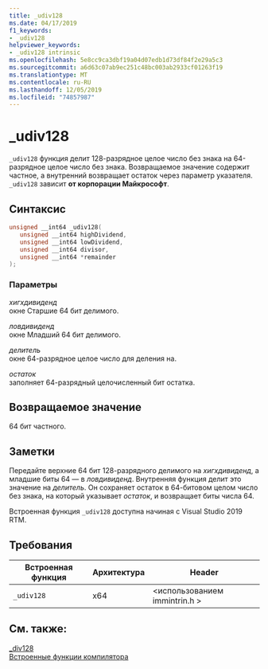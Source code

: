 ```yaml
---
title: _udiv128
ms.date: 04/17/2019
f1_keywords:
- _udiv128
helpviewer_keywords:
- _udiv128 intrinsic
ms.openlocfilehash: 5e8cc9ca3dbf19a04d07edb1d73df84f2e29a5c3
ms.sourcegitcommit: a6d63c07ab9ec251c48bc003ab2933cf01263f19
ms.translationtype: MT
ms.contentlocale: ru-RU
ms.lasthandoff: 12/05/2019
ms.locfileid: "74857987"
---
```

# <a name="_udiv128"></a>_udiv128

`_udiv128` функция делит 128-разрядное целое число без знака на 64-разрядное целое число без знака. Возвращаемое значение содержит частное, а внутренний возвращает остаток через параметр указателя. `_udiv128` зависит **от корпорации Майкрософт**.

## <a name="syntax"></a>Синтаксис

```C
unsigned __int64 _udiv128(
   unsigned __int64 highDividend,
   unsigned __int64 lowDividend,
   unsigned __int64 divisor,
   unsigned __int64 *remainder
);
```

### <a name="parameters"></a>Параметры

*хигхдивиденд* \
окне Старшие 64 бит делимого.

*ловдивиденд* \
окне Младший 64 бит делимого.

*делитель* \
окне 64-разрядное целое число для деления на.

*остаток* \
заполняет 64-разрядный целочисленный бит остатка.

## <a name="return-value"></a>Возвращаемое значение

64 бит частного.

## <a name="remarks"></a>Заметки

Передайте верхние 64 бит 128-разрядного делимого на *хигхдивиденд*, а младшие биты 64 — в *ловдивиденд*. Внутренняя функция делит это значение на *делитель*. Он сохраняет остаток в 64-битовом целом число без знака, на который указывает *остаток*, и возвращает биты числа 64.

Встроенная функция `_udiv128` доступна начиная с Visual Studio 2019 RTM.

## <a name="requirements"></a>Требования

|Встроенная функция|Архитектура|Header|
|---------------|------------------|------------|
|`_udiv128`|x64|\<использованием immintrin.h >|

## <a name="see-also"></a>См. также:

[_div128](div128.md) \
[Встроенные функции компилятора](compiler-intrinsics.md)
